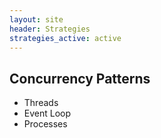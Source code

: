 ```yaml
---
layout: site
header: Strategies
strategies_active: active
---
```


## Concurrency Patterns

* Threads
* Event Loop
* Processes

